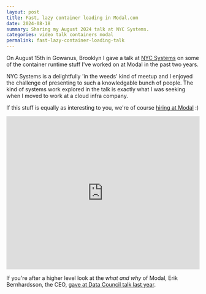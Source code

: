 ```yaml
---
layout: post
title: Fast, lazy container loading in Modal.com
date: 2024-08-18
summary: Sharing my August 2024 talk at NYC Systems.
categories: video talk containers modal
permalink: fast-lazy-container-loading-talk
---
```


On August 15th in Gowanus, Brooklyn I gave a talk at [NYC Systems](https://nycsystems.xyz/august-2024.html) on some of the
container runtime stuff I've worked on at Modal in the past two years.

NYC Systems is a delightfully 'in the weeds' kind of meetup and I enjoyed the challenge of presenting to such a knowledgable
bunch of people. The kind of systems work explored in the talk is exactly what I was seeking when I moved to work at a cloud
infra company.

If this stuff is equally as interesting to you, we're of course [hiring at Modal](https://jobs.ashbyhq.com/modal) :)

<iframe 
    width="100%" 
    height="400"
    src="https://www.youtube.com/embed/SlkEW4C2kd4?si=CkeQeyWqymqJDFD1" 
    title="YouTube video player" 
    frameborder="0" 
    allow="accelerometer; autoplay; clipboard-write; encrypted-media; gyroscope; picture-in-picture; web-share" 
    referrerpolicy="strict-origin-when-cross-origin" 
    allowfullscreen>
</iframe>

If you're after a higher level look at the _what and why_ of Modal, Erik Bernhardsson, the CEO, [gave at Data Council talk last year](https://www.datacouncil.ai/talks/creating-our-own-kubernetes-and-docker-to-run-our-data-infrastructure).
